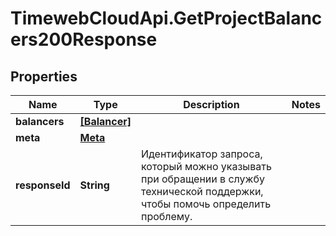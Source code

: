 # TimewebCloudApi.GetProjectBalancers200Response

## Properties

Name | Type | Description | Notes
------------ | ------------- | ------------- | -------------
**balancers** | [**[Balancer]**](Balancer.md) |  | 
**meta** | [**Meta**](Meta.md) |  | 
**responseId** | **String** | Идентификатор запроса, который можно указывать при обращении в службу технической поддержки, чтобы помочь определить проблему. | 


